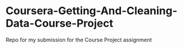 # Coursera-Getting-And-Cleaning-Data-Course-Project
Repo for my  submission for the Course Project assignment
